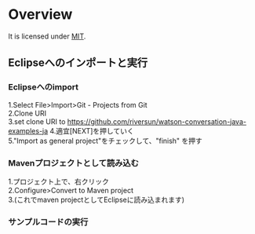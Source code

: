 # Overview
It is licensed under [MIT](https://opensource.org/licenses/MIT).

## Eclipseへのインポートと実行

### Eclipseへのimport

1.Select File>Import>Git - Projects from Git  
2.Clone URI  
3.set clone URI to https://github.com/riversun/watson-conversation-java-examples-ja
4.適宜[NEXT]を押していく  
5."Import as general project"をチェックして、"finish"  を押す


### Mavenプロジェクトとして読み込む

1.プロジェクト上で、右クリック  
2.Configure>Convert to Maven project  
3.(これでmaven projectとしてEclipseに読み込まれます)  

### サンプルコードの実行
